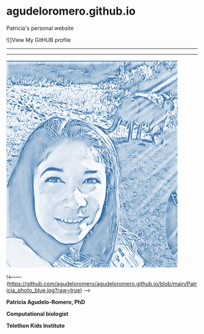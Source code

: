 # agudeloromero.github.io
Patricia's personal website

![]View My GitHUB profile

***

***

![image](Patricia_photo_blue.jpg)

!<---
(https://github.com/agudeloromero/agudeloromero.github.io/blob/main/Patricia_photo_blue.jpg?raw=true)
-->


**Patricia Agudelo-Romero, PhD**

**Computational biologist**

**Telethon Kids Institute**
